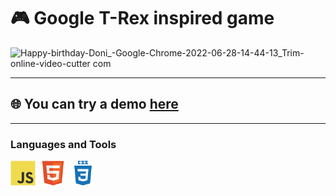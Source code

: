 # :video_game: Google T-Rex inspired game

![Happy-birthday-Doni_-Google-Chrome-2022-06-28-14-44-13_Trim-_online-video-cutter com_](https://user-images.githubusercontent.com/73027259/176171051-7ae660ed-6f46-4053-afd7-5fbd8138e618.gif)

***

## 🌐 You can try a demo <a href="https://doni-jump-game.vercel.app/" target="_blank"/>here</a>

***

###  Languages and Tools
<div>
    <img src="https://github.com/devicons/devicon/blob/master/icons/javascript/javascript-original.svg" title="JavaScript" alt="JavaScript" width="40" height="40"/>&nbsp;
  <img src="https://github.com/devicons/devicon/blob/master/icons/html5/html5-original.svg" title="HTML5" alt="HTML" width="40" height="40"/>&nbsp;
  <img src="https://github.com/devicons/devicon/blob/master/icons/css3/css3-plain-wordmark.svg"  title="CSS3" alt="CSS" width="40" height="40"/>&nbsp;
</div>


